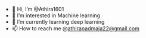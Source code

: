 - 👋 Hi, I’m @Athira1601
- 👀 I’m interested in Machine learning
- 🌱 I’m currently learning deep learning
- 📫 How to reach me @athirapadmaja22@gmail.com

<!---
Athira1601/Athira1601 is a ✨ special ✨ repository because its `README.md` (this file) appears on your GitHub profile.
You can click the Preview link to take a look at your changes.
--->
